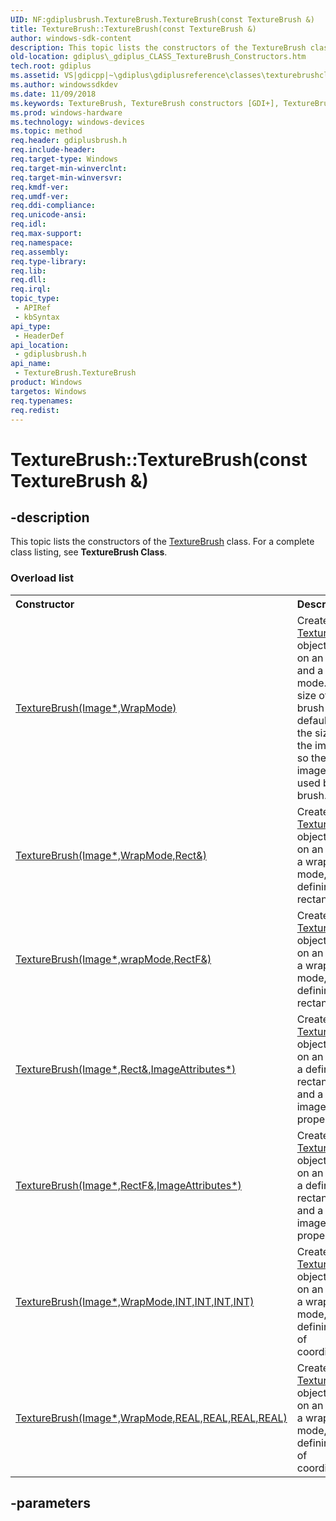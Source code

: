 ```yaml
---
UID: NF:gdiplusbrush.TextureBrush.TextureBrush(const TextureBrush &)
title: TextureBrush::TextureBrush(const TextureBrush &)
author: windows-sdk-content
description: This topic lists the constructors of the TextureBrush class. For a complete class listing, see TextureBrush Class.
old-location: gdiplus\_gdiplus_CLASS_TextureBrush_Constructors.htm
tech.root: gdiplus
ms.assetid: VS|gdicpp|~\gdiplus\gdiplusreference\classes\texturebrushclass\texturebrushconstructors.htm
ms.author: windowssdkdev
ms.date: 11/09/2018
ms.keywords: TextureBrush, TextureBrush constructors [GDI+], TextureBrush.TextureBrush, TextureBrush.TextureBrush(const TextureBrush &), TextureBrush::TextureBrush, TextureBrush::TextureBrush(const TextureBrush &), _gdiplus_CLASS_TextureBrush_Constructors, gdiplus._gdiplus_CLASS_TextureBrush_Constructors, gdiplusbrush/TextureBrush
ms.prod: windows-hardware
ms.technology: windows-devices
ms.topic: method
req.header: gdiplusbrush.h
req.include-header: 
req.target-type: Windows
req.target-min-winverclnt: 
req.target-min-winversvr: 
req.kmdf-ver: 
req.umdf-ver: 
req.ddi-compliance: 
req.unicode-ansi: 
req.idl: 
req.max-support: 
req.namespace: 
req.assembly: 
req.type-library: 
req.lib: 
req.dll: 
req.irql: 
topic_type:
 - APIRef
 - kbSyntax
api_type:
 - HeaderDef
api_location:
 - gdiplusbrush.h
api_name:
 - TextureBrush.TextureBrush
product: Windows
targetos: Windows
req.typenames: 
req.redist: 
---
```


# TextureBrush::TextureBrush(const TextureBrush &)


## -description


<span>This topic lists the constructors of the 
			<a href="https://msdn.microsoft.com/en-us/library/ms534512(v=VS.85).aspx">TextureBrush</a> class. For a complete class listing, see <b>TextureBrush Class</b>. 
</span><h3>Overload list</h3><table>
<tr>
<th align="left" width="37%">Constructor</th>
<th align="left" width="63%">Description</th>
</tr>
<tr>
<td align="left" width="37%">
<a href="https://msdn.microsoft.com/en-us/library/ms534554(v=VS.85).aspx">TextureBrush(Image*,WrapMode)</a>
</td>
<td align="left" width="63%">
Creates a <a href="https://msdn.microsoft.com/en-us/library/ms534512(v=VS.85).aspx">TextureBrush</a> object based on an image and a wrap mode. The size of the brush defaults to the size of the image, so the entire image is used by the brush.

</td>
</tr>
<tr>
<td align="left" width="37%">
<a href="https://msdn.microsoft.com/en-us/library/ms534558(v=VS.85).aspx">TextureBrush(Image*,WrapMode,Rect&)</a>
</td>
<td align="left" width="63%">
Creates a <a href="https://msdn.microsoft.com/en-us/library/ms534512(v=VS.85).aspx">TextureBrush</a> object based on an image, a wrap mode, and a defining rectangle.

</td>
</tr>
<tr>
<td align="left" width="37%">
<a href="https://msdn.microsoft.com/en-us/library/ms534544(v=VS.85).aspx">TextureBrush(Image*,wrapMode,RectF&)</a>
</td>
<td align="left" width="63%">
Creates a <a href="https://msdn.microsoft.com/en-us/library/ms534512(v=VS.85).aspx">TextureBrush</a> object based on an image, a wrap mode, and a defining rectangle.

</td>
</tr>
<tr>
<td align="left" width="37%">
<a href="https://msdn.microsoft.com/en-us/library/ms534546(v=VS.85).aspx">TextureBrush(Image*,Rect&,ImageAttributes*)</a>
</td>
<td align="left" width="63%">
Creates a <a href="https://msdn.microsoft.com/en-us/library/ms534512(v=VS.85).aspx">TextureBrush</a> object based on an image, a defining rectangle, and a set of image properties.

</td>
</tr>
<tr>
<td align="left" width="37%">
<a href="https://msdn.microsoft.com/en-us/library/ms534552(v=VS.85).aspx">TextureBrush(Image*,RectF&,ImageAttributes*)</a>
</td>
<td align="left" width="63%">
Creates a <a href="https://msdn.microsoft.com/en-us/library/ms534512(v=VS.85).aspx">TextureBrush</a> object based on an image, a defining rectangle, and a set of image properties.

</td>
</tr>
<tr>
<td align="left" width="37%">
<a href="https://msdn.microsoft.com/en-us/library/ms534548(v=VS.85).aspx">TextureBrush(Image*,WrapMode,INT,INT,INT,INT)</a>
</td>
<td align="left" width="63%">
Creates a <a href="https://msdn.microsoft.com/en-us/library/ms534512(v=VS.85).aspx">TextureBrush</a> object based on an image, a wrap mode, and a defining set of coordinates.

</td>
</tr>
<tr>
<td align="left" width="37%">
<a href="https://msdn.microsoft.com/en-us/library/ms534550(v=VS.85).aspx">TextureBrush(Image*,WrapMode,REAL,REAL,REAL,REAL)</a>
</td>
<td align="left" width="63%">
Creates a <a href="https://msdn.microsoft.com/en-us/library/ms534512(v=VS.85).aspx">TextureBrush</a> object based on an image, a wrap mode, and a defining set of coordinates.

</td>
</tr>
</table>

## -parameters


